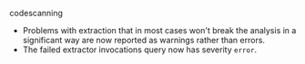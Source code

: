codescanning
* Problems with extraction that in most cases won't break the analysis in a significant way are now reported as warnings rather than errors.
* The failed extractor invocations query now has severity `error`.
